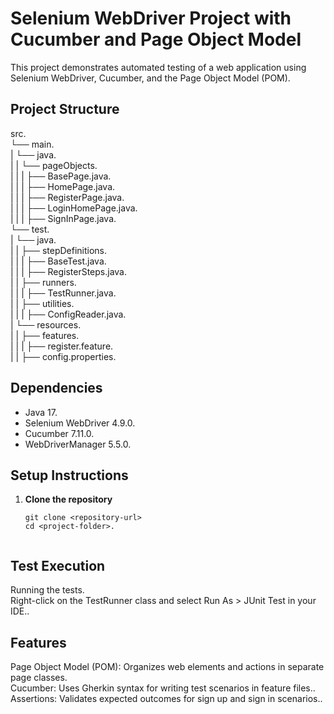 # Selenium WebDriver Project with Cucumber and Page Object Model

This project demonstrates automated testing of a web application using Selenium WebDriver, Cucumber, and the Page Object Model (POM).

## Project Structure
src.</br>
└── main.</br>
|   └── java.</br>
|   |   └── pageObjects.</br>
|   |   |    ├── BasePage.java.</br>
|   |   |   ├── HomePage.java.</br>
|   |   |   ├── RegisterPage.java.</br>
|   |   |   ├── LoginHomePage.java.</br>
|   |   |   ├── SignInPage.java.</br>
└── test.</br>
|   └── java.</br>
|   |   ├── stepDefinitions.</br>
|   |   |   ├── BaseTest.java.</br>
|   |   |   ├── RegisterSteps.java.</br>
|   |   ├── runners.</br>
|   |   |   ├── TestRunner.java.</br>
|   |   ├── utilities.</br>
|   |   |   ├── ConfigReader.java.</br>
|   └── resources.</br>
|   |   ├── features.</br>
|   |   |   ├── register.feature.</br>
|   |   ├── config.properties.</br>

## Dependencies

- Java 17.</br>
- Selenium WebDriver 4.9.0.</br>
- Cucumber 7.11.0.</br>
- WebDriverManager 5.5.0.</br>

## Setup Instructions

1. **Clone the repository**

   ```bash.
   git clone <repository-url>
   cd <project-folder>.


## Test Execution
Running the tests.</br>
Right-click on the TestRunner class and select Run As > JUnit Test in your IDE..</br>

## Features
Page Object Model (POM): Organizes web elements and actions in separate page classes.</br>
Cucumber: Uses Gherkin syntax for writing test scenarios in feature files..</br>
Assertions: Validates expected outcomes for sign up and sign in scenarios..</br>
